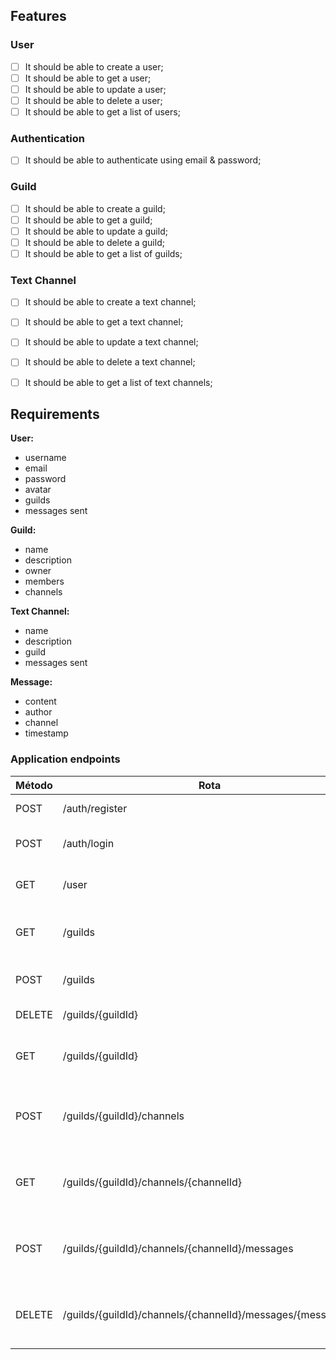 ## Features

### User

- [ ] It should be able to create a user;
- [ ] It should be able to get a user;
- [ ] It should be able to update a user;
- [ ] It should be able to delete a user;
- [ ] It should be able to get a list of users;

### Authentication

- [ ] It should be able to authenticate using email & password;

### Guild

- [ ] It should be able to create a guild;
- [ ] It should be able to get a guild;
- [ ] It should be able to update a guild;
- [ ] It should be able to delete a guild;
- [ ] It should be able to get a list of guilds;

### Text Channel

- [ ] It should be able to create a text channel;
- [ ] It should be able to get a text channel;
- [ ] It should be able to update a text channel;
- [ ] It should be able to delete a text channel;
- [ ] It should be able to get a list of text channels;


## Requirements

**User:**
- username
- email
- password
- avatar
- guilds
- messages sent

**Guild:**
- name
- description
- owner
- members
- channels

**Text Channel:**
- name
- description
- guild
- messages sent

**Message:**
- content
- author
- channel
- timestamp

### Application endpoints

| Método  | Rota                                                   | Descrição                                    |
|---------|--------------------------------------------------------|----------------------------------------------|
| POST    | /auth/register                                         | Cria um usuário                              |
| POST    | /auth/login                                            | Faz login de um usuário                      |
| GET     | /user                                                  | Retorna o usuário autenticado                |
| GET     | /guilds                                                | Retorna todos os servidores disponíveis      |
| POST    | /guilds                                                | Cria um novo servidor                        |
| DELETE  | /guilds/{guildId}                                      | Deleta um servidor                           |
| GET     | /guilds/{guildId}                                      | Lista as salas de um servidor                |
| POST    | /guilds/{guildId}/channels                             | Cria um novo canal dentro de um servidor     |
| GET     | /guilds/{guildId}/channels/{channelId}                 | Entra em um canal e começa a escutar as mensagens |
| POST    | /guilds/{guildId}/channels/{channelId}/messages        | Envia uma mensagem para um canal específico  |
| DELETE  | /guilds/{guildId}/channels/{channelId}/messages/{messageId} | Deleta uma mensagem em um canal específico   |
